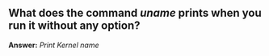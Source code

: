## What does the command *uname* prints when you run it without any option?
**Answer:** *Print Kernel name*
